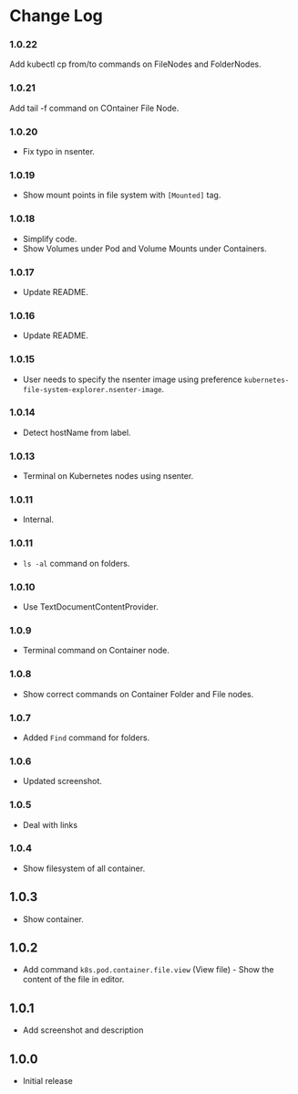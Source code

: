 # Change Log

### 1.0.22

Add kubectl cp from/to commands on FileNodes and FolderNodes.


### 1.0.21

Add tail -f command on COntainer File Node.

### 1.0.20

- Fix typo in nsenter.

### 1.0.19

- Show mount points in file system with `[Mounted]` tag.

### 1.0.18

- Simplify code.
- Show Volumes under Pod and Volume Mounts under Containers.

### 1.0.17

- Update README.

### 1.0.16

- Update README.

### 1.0.15

- User needs to specify the nsenter image using preference `kubernetes-file-system-explorer.nsenter-image`.

### 1.0.14

- Detect hostName from label.

### 1.0.13

- Terminal on Kubernetes nodes using nsenter.

### 1.0.11

- Internal.

### 1.0.11

- `ls -al` command on folders.

### 1.0.10

- Use TextDocumentContentProvider.

### 1.0.9

- Terminal command on Container node.

### 1.0.8

- Show correct commands on Container Folder and File nodes.

### 1.0.7

- Added `Find` command for folders.

### 1.0.6

- Updated screenshot.

### 1.0.5

- Deal with links

### 1.0.4

- Show filesystem of all container.

## 1.0.3

- Show container.

## 1.0.2

- Add command `k8s.pod.container.file.view` (View file) - Show the content of the file in editor.

## 1.0.1

- Add screenshot and description

## 1.0.0

- Initial release
